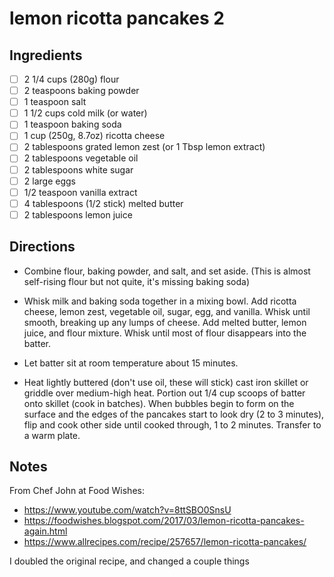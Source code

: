# lemon ricotta pancakes 2

## Ingredients

* [ ] 2 1/4 cups (280g) flour
* [ ] 2 teaspoons baking powder
* [ ] 1 teaspoon salt
* [ ] 1 1/2 cups cold milk (or water)
* [ ] 1 teaspoon baking soda
* [ ] 1 cup (250g, 8.7oz) ricotta cheese
* [ ] 2 tablespoons grated lemon zest (or 1 Tbsp lemon extract)
* [ ] 2 tablespoons vegetable oil
* [ ] 2 tablespoons white sugar
* [ ] 2 large eggs
* [ ] 1/2 teaspoon vanilla extract
* [ ] 4 tablespoons (1/2 stick) melted butter
* [ ] 2 tablespoons lemon juice

## Directions

* Combine flour, baking powder, and salt, and set aside. (This is almost self-rising flour but not quite, it's missing baking soda)

* Whisk milk and baking soda together in a mixing bowl. Add ricotta cheese, lemon zest, vegetable oil, sugar, egg, and vanilla. Whisk until smooth, breaking up any lumps of cheese. Add melted butter, lemon juice, and flour mixture. Whisk until most of flour disappears into the batter.

* Let batter sit at room temperature about 15 minutes.

* Heat lightly buttered (don't use oil, these will stick) cast iron skillet or griddle over medium-high heat. Portion out 1/4 cup scoops of batter onto skillet (cook in batches). When bubbles begin to form on the surface and the edges of the pancakes start to look dry (2 to 3 minutes), flip and cook other side until cooked through, 1 to 2 minutes. Transfer to a warm plate.

## Notes

From Chef John at Food Wishes:
* https://www.youtube.com/watch?v=8ttSBO0SnsU
* https://foodwishes.blogspot.com/2017/03/lemon-ricotta-pancakes-again.html
* https://www.allrecipes.com/recipe/257657/lemon-ricotta-pancakes/

I doubled the original recipe, and changed a couple things
